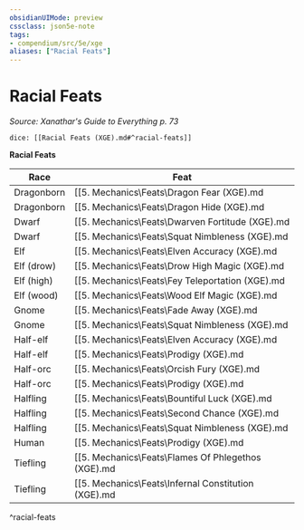 ```yaml
---
obsidianUIMode: preview
cssclass: json5e-note
tags:
- compendium/src/5e/xge
aliases: ["Racial Feats"]
---
```

# Racial Feats
*Source: Xanathar's Guide to Everything p. 73* 

`dice: [[Racial Feats (XGE).md#^racial-feats]]`

**Racial Feats**

| Race | Feat |
|------|------|
| Dragonborn | [[5. Mechanics\Feats\Dragon Fear (XGE).md|Dragon Fear]] |
| Dragonborn | [[5. Mechanics\Feats\Dragon Hide (XGE).md|Dragon Hide]] |
| Dwarf | [[5. Mechanics\Feats\Dwarven Fortitude (XGE).md|Dwarven Fortitude]] |
| Dwarf | [[5. Mechanics\Feats\Squat Nimbleness (XGE).md|Squat Nimbleness]] |
| Elf | [[5. Mechanics\Feats\Elven Accuracy (XGE).md|Elven Accuracy]] |
| Elf (drow) | [[5. Mechanics\Feats\Drow High Magic (XGE).md|Drow High Magic]] |
| Elf (high) | [[5. Mechanics\Feats\Fey Teleportation (XGE).md|Fey Teleportation]] |
| Elf (wood) | [[5. Mechanics\Feats\Wood Elf Magic (XGE).md|Wood Elf Magic]] |
| Gnome | [[5. Mechanics\Feats\Fade Away (XGE).md|Fade Away]] |
| Gnome | [[5. Mechanics\Feats\Squat Nimbleness (XGE).md|Squat Nimbleness]] |
| Half-elf | [[5. Mechanics\Feats\Elven Accuracy (XGE).md|Elven Accuracy]] |
| Half-elf | [[5. Mechanics\Feats\Prodigy (XGE).md|Prodigy]] |
| Half-orc | [[5. Mechanics\Feats\Orcish Fury (XGE).md|Orcish Fury]] |
| Half-orc | [[5. Mechanics\Feats\Prodigy (XGE).md|Prodigy]] |
| Halfling | [[5. Mechanics\Feats\Bountiful Luck (XGE).md|Bountiful Luck]] |
| Halfling | [[5. Mechanics\Feats\Second Chance (XGE).md|Second Chance]] |
| Halfling | [[5. Mechanics\Feats\Squat Nimbleness (XGE).md|Squat Nimbleness]] |
| Human | [[5. Mechanics\Feats\Prodigy (XGE).md|Prodigy]] |
| Tiefling | [[5. Mechanics\Feats\Flames Of Phlegethos (XGE).md|Flames of Phlegethos]] |
| Tiefling | [[5. Mechanics\Feats\Infernal Constitution (XGE).md|Infernal Constitution]] |
^racial-feats